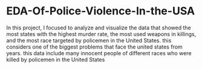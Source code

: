 # EDA-Of-Police-Violence-In-the-USA
In this project, I focused to analyze and visualize the data that showed the most states with the highest murder rate, the most used weapons in killings, and the most race targeted by policemen in the United States. this considers one of the biggest problems that face the united states from years. this data include many innocent people of different races who were killed by policemen in the United States
